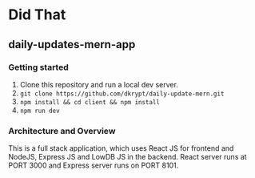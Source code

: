 # Did That
## daily-updates-mern-app

### Getting started

1. Clone this repository and run a local dev server.
2. `git clone https://github.com/dkrypt/daily-update-mern.git`
3. `npm install && cd client && npm install`
4. `npm run dev`

### Architecture and Overview

This is a full stack application, which uses React JS for frontend and NodeJS, Express JS and LowDB JS in the backend. React server runs at PORT 3000 and Express server runs on PORT 8101.